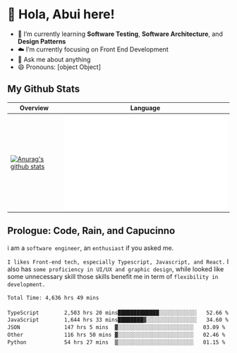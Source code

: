 # 👋 Hola, Abui here!

- 🌱 I’m currently learning **Software Testing**, **Software Architecture**, and **Design Patterns**
- ☁️ I’m currently focusing on Front End Development
- 💬 Ask me about anything
- 😄 Pronouns: [object Object]

## My Github Stats

| Overview | Language |
| --- | --- |
|[![Anurag's github stats](https://github-readme-stats.vercel.app/api?username=abui-am&count_private=true)](https://github.com/anuraghazra/github-readme-stats)|![Language](https://raw.githubusercontent.com/abui-am/stats/c6455f656dfce7acd3951e5ec5b25d72af0b2ee3/generated/languages.svg)|

## Prologue: Code, Rain, and Capucinno
i am a `software engineer`, an `enthusiast` if you asked me. 

`I likes Front-end tech, especially Typescript, Javascript, and React.` I also has `some proficiency in UI/UX and graphic design`, while looked like some unnecessary skill those skills benefit me in term of `flexibility in development.`


<!--START_SECTION:waka-->

```txt
Total Time: 4,636 hrs 49 mins

TypeScript        2,503 hrs 20 mins█████████████░░░░░░░░░░░░   52.66 %
JavaScript        1,644 hrs 33 mins████████▓░░░░░░░░░░░░░░░░   34.60 %
JSON              147 hrs 5 mins  ▓░░░░░░░░░░░░░░░░░░░░░░░░   03.09 %
Other             116 hrs 50 mins ▓░░░░░░░░░░░░░░░░░░░░░░░░   02.46 %
Python            54 hrs 27 mins  ▒░░░░░░░░░░░░░░░░░░░░░░░░   01.15 %
```

<!--END_SECTION:waka-->
